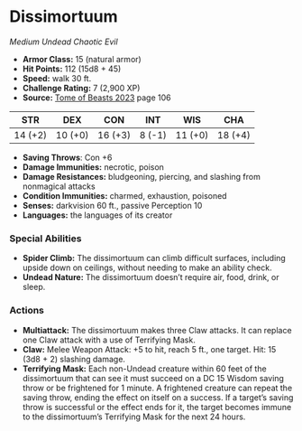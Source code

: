 # Dissimortuum

*Medium* *Undead* *Chaotic Evil*

- **Armor Class:** 15 (natural armor)
- **Hit Points:** 112 (15d8 + 45)
- **Speed:** walk 30 ft.
- **Challenge Rating:** 7 (2,900 XP)
- **Source:** [Tome of Beasts 2023](https://koboldpress.com/kpstore/product/tome-of-beasts-1-2023-edition/) page 106

| STR | DEX | CON | INT | WIS | CHA |
| --- | --- | --- | --- | --- | --- |
| 14 (+2) | 10 (+0) | 16 (+3) | 8 (-1) | 11 (+0) | 18 (+4) |

- **Saving Throws**: Con +6
- **Damage Immunities:** necrotic, poison
- **Damage Resistances:** bludgeoning, piercing, and slashing from nonmagical attacks
- **Condition Immunities:** charmed, exhaustion, poisoned
- **Senses:** darkvision 60 ft., passive Perception 10
- **Languages:** the languages of its creator
### Special Abilities
- **Spider Climb:** The dissimortuum can climb difficult surfaces, including upside down on ceilings, without needing to make an ability check.
- **Undead Nature:** The dissimortuum doesn’t require air, food, drink, or sleep.
### Actions
- **Multiattack:** The dissimortuum makes three Claw attacks. It can replace one Claw attack with a use of Terrifying Mask.
- **Claw:** Melee Weapon Attack: +5 to hit, reach 5 ft., one target. Hit: 15 (3d8 + 2) slashing damage.
- **Terrifying Mask:** Each non-Undead creature within 60 feet of the dissimortuum that can see it must succeed on a DC 15 Wisdom saving throw or be frightened for 1 minute. A frightened creature can repeat the saving throw, ending the effect on itself on a success. If a target’s saving throw is successful or the effect ends for it, the target becomes immune to the dissimortuum’s Terrifying Mask for the next 24 hours.
